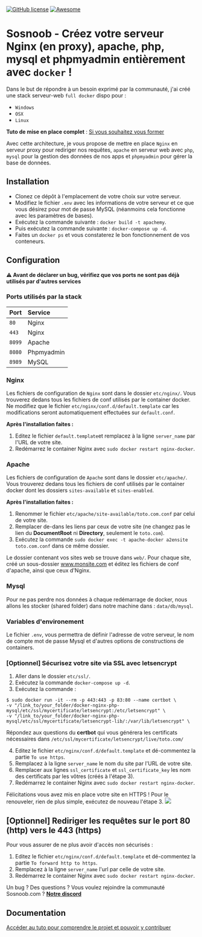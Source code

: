 [![GitHub license](https://img.shields.io/badge/license-Apache-green.svg)](http://git.kaido.ovh/Kido/Deskofus/raw/master/license) [![Awesome](https://cdn.rawgit.com/sindresorhus/awesome/d7305f38d29fed78fa85652e3a63e154dd8e8829/media/badge.svg)](https://github.com/sindresorhus/awesome)
# Sosnoob - Créez votre serveur Nginx (en proxy), apache, php, mysql et phpmyadmin entièrement avec `docker` !

Dans le but de répondre à un besoin exprimé par la communauté, j'ai créé une stack serveur-web `full docker` dispo pour : </br>
- `Windows`
- `OSX` 
- `Linux`

**Tuto de mise en place complet** : [Si vous souhaitez vous former](https://www.sosnoob.com/nginx-apache-php-mysql-avec-docker/)

Avec cette architecture, je vous propose de mettre en place `Nginx` en serveur proxy pour rediriger nos requêtes, `apache` en serveur web avec `php`, `mysql` pour la gestion des données de nos apps et `phpmyadmin` pour gérer la base de données.

## Installation
* Clonez ce dépôt à l'emplacement de votre choix sur votre serveur.
* Modifiez le fichier `.env` avec les informations de votre serveur et ce que vous désirez pour mot de passe MySQL (néanmoins cela fonctionne avec les paramètres de bases).
* Exécutez la commande suivante : `docker build -t apachemy`.
* Puis exécutez la commande suivante : `docker-compose up -d`.
* Faites un `docker ps` et vous constaterez le bon fonctionnement de vos conteneurs.

## Configuration
**:warning: Avant de déclarer un bug, vérifiez que vos ports ne sont pas déjà utilisés par d'autres services**

### Ports utilisés par la stack
| Port       | Service        |
| ------------- |:-------------|
| `80`     | Nginx  |
| `443`    | Nginx |
| `8099` | Apache |
| `8080` | Phpmyadmin |
| `8989` | MySQL |
### Nginx
Les fichiers de configuration de `Nginx` sont dans le dossier `etc/nginx/`. Vous trouverez dedans tous les fichiers de conf utilisés par le container docker.
Ne modifiez que le fichier `etc/nginx/conf.d/default.template` car les modifications seront automatiquement effectuées sur `default.conf`.

**Après l'installation faites :**
1. Editez le fichier `default.template`et remplacez à la ligne `server_name` par l'URL de votre site.
2. Redémarrez le container Nginx avec `sudo docker restart nginx-docker`.

### Apache
Les fichiers de configuration de `Apache` sont dans le dossier `etc/apache/`. Vous trouverez dedans tous les fichiers de conf utilisés par le container docker dont les dossiers `sites-available` et `sites-enabled`.

**Après l'installation faites :**
1. Renommer le fichier `etc/apache/site-available/toto.com.conf` par celui de votre site.
2. Remplacer de-dans les liens par ceux de votre site (ne changez pas le lien du **DocumentRoot** ni **Directory**, seulement le `toto.com`).
3. Exécutez la commande `sudo docker exec -t apache-docker a2ensite toto.com.conf` dans ce même dossier.

Le dossier contenant vos sites web se trouve dans `web/`. Pour chaque site, créé un sous-dossier www.monsite.com et éditez les fichiers de conf d'apache, ainsi que ceux d'Nginx.

### Mysql
Pour ne pas perdre nos données à chaque redémarrage de docker, nous allons les stocker (shared folder) dans notre machine dans : `data/db/mysql`.

### Variables d'environement
Le fichier `.env`, vous permettra de définir l'adresse de votre serveur, le nom de compte mot de passe Mysql et d'autres options de constructions de containers.

### [Optionnel] Sécurisez votre site via SSL avec letsencrypt
1. Aller dans le dossier `etc/ssl/`.
2. Exécutez la commande `docker-compose up -d`.
3. Exécutez la commande :
```
$ sudo docker run -it --rm -p 443:443 -p 83:80 --name certbot \
-v "/link_to/your_folder/docker-nginx-php-mysql/etc/ssl/mycertificate/letsencrypt:/etc/letsencrypt" \
-v "/link_to/your_folder/docker-nginx-php-mysql/etc/ssl/mycertificate/letsencrypt-lib/:/var/lib/letsencrypt" \
```
Répondez aux questions du **certbot** qui vous générera les certificats nécessaires dans `/etc/ssl/mycertificate/letsencrypt/live/toto.com/`

4. Editez le fichier `etc/nginx/conf.d/default.template` et dé-commentez la partie `To use https`.
5. Remplacez à la ligne `server_name` le nom du site par l'URL de votre site.
6. Remplacer aux lignes `ssl_certificate` et `ssl_certificate_key` les nom des certificats par les vôtres (créés à l'étape 3).
7. Redémarrez le container Nginx avec `sudo docker restart nginx-docker`.

Félicitations vous avez mis en place votre site en HTTPS !
Pour le renouveler, rien de plus simple, exécutez de nouveau l'étape 3.
![](https://raw.githubusercontent.com/raczak/Docker-Nginx-reverse-proxy-Apache-Mysql-Php-PhpMyAdmin/master/https.PNG)

## [Optionnel] Rediriger les requêtes sur le port 80 (http) vers le 443 (https)
Pour vous assurer de ne plus avoir d'accès non sécurisés :
1. Editez le fichier `etc/nginx/conf.d/default.template` et dé-commentez la partie `To forward http to https`.
2. Remplacez à la ligne `server_name` l'url par celle de votre site.
3. Redémarrez le container Nginx avec `sudo docker restart nginx-docker`.

Un bug ? Des questions ? Vous voulez rejoindre la communauté Sosnoob.com ? [**Notre discord**](http://)

## Documentation
[Accéder au tuto pour comprendre le projet et pouvoir y contribuer](https://www.sosnoob.com/nginx-apache-php-mysql-avec-docker/)
